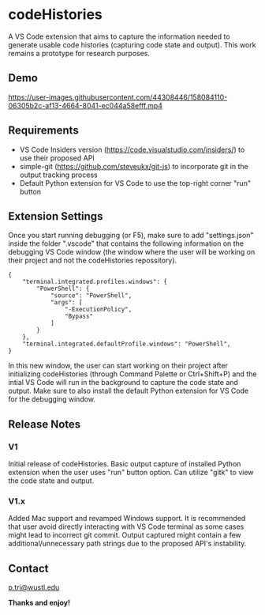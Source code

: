 # codeHistories

A VS Code extension that aims to capture the information needed to generate usable code histories (capturing code state and output). This work remains a prototype for research purposes.

## Demo

https://user-images.githubusercontent.com/44308446/158084110-06305b2c-af13-4664-8041-ec044a58efff.mp4

## Requirements

* VS Code Insiders version (https://code.visualstudio.com/insiders/) to use their proposed API
* simple-git (https://github.com/steveukx/git-js) to incorporate git in the output tracking process
* Default Python extension for VS Code to use the top-right corner "run" button

## Extension Settings

Once you start running debugging (or F5), make sure to add "settings.json" inside the folder ".vscode" that contains the following information on the debugging VS Code window (the window where the user will be working on their project and not the codeHistories repossitory).

```
{
    "terminal.integrated.profiles.windows": {
        "PowerShell": {
            "source": "PowerShell",
            "args": [
                "-ExecutionPolicy",
                "Bypass"
            ]
        }
    },
    "terminal.integrated.defaultProfile.windows": "PowerShell",
}
```

In this new window, the user can start working on their project after initializing codeHistories (through Command Palette or Ctrl+Shift+P) and the intial VS Code will run in the background to capture the code state and output. Make sure to also install the default Python extension for VS Code for the debugging window.

## Release Notes

### V1

Initial release of codeHistories. Basic output capture of installed Python extension when the user uses "run" button option. Can utilize "gitk" to view the code state and output.

### V1.x

Added Mac support and revamped Windows support. It is recommended that user avoid directly interacting with VS Code terminal as some cases might lead to incorrect git commit. Output captured might contain a few additional/unnecessary path strings due to the proposed API's instability.

## Contact

p.tri@wustl.edu

**Thanks and enjoy!**

